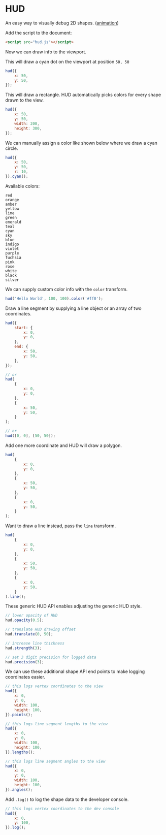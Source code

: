 # HUD

An easy way to visually debug 2D shapes. ([animation](https://twitter.com/rikschennink/status/1531199830076317697?s=20&t=PcYPyAEA8as71lj0wrLNwg))

Add the script to the document:

```html
<script src="hud.js"></script>
```

Now we can draw info to the viewport.

This will draw a cyan dot on the viewport at position `50, 50`

```js
hud({
    x: 50,
    y: 50,
});
```

This will draw a rectangle. HUD automatically picks colors for every shape drawn to the view.

```js
hud({
    x: 50,
    y: 50,
    width: 200,
    height: 300,
});
```

We can manually assign a color like shown below where we draw a cyan circle.

```js
hud({
    x: 50,
    y: 50,
    r: 10,
}).cyan();
```

Available colors:

```
red
orange
amber
yellow
lime
green
emerald
teal
cyan
sky
blue
indigo
violet
purple
fuchsia
pink
rose
white
black
silver
```

We can supply custom color info with the `color` transform.

```js
hud('Hello World', 100, 100).color('#ff0');
```

Draw a line segment by supplying a line object or an array of two coordinates.

```js
hud({
    start: {
        x: 0,
        y: 0,
    },
    end: {
        x: 50,
        y: 50,
    },
});

// or
hud(
    {
        x: 0,
        y: 0,
    },
    {
        x: 50,
        y: 50,
    }
);

// or
hud([0, 0], [50, 50]);
```

Add one more coordinate and HUD will draw a polygon.

```js
hud(
    {
        x: 0,
        y: 0,
    },
    {
        x: 50,
        y: 50,
    },
    {
        x: 0,
        y: 50,
    }
);
```

Want to draw a line instead, pass the `line` transform.

```js
hud(
    {
        x: 0,
        y: 0,
    },
    {
        x: 50,
        y: 50,
    },
    {
        x: 0,
        y: 50,
    }
).line();
```

These generic HUD API enables adjusting the generic HUD style.

```js
// lower opacity of HUD
hud.opacity(0.5);

// translate HUD drawing offset
hud.translate(0, 50);

// increase line thickness
hud.strength(3);

// set 3 digit precision for logged data
hud.precision(3);
```

We can use these additional shape API end points to make logging coordinates easier.

```js
// this logs vertex coordinates to the view
hud({
    x: 0,
    y: 0,
    width: 100,
    height: 100,
}).points();

// this logs line segment lengths to the view
hud({
    x: 0,
    y: 0,
    width: 100,
    height: 100,
}).lengths();

// this logs line segment angles to the view
hud({
    x: 0,
    y: 0,
    width: 100,
    height: 100,
}).angles();
```

Add `.log()` to log the shape data to the developer console.

```js
// this logs vertex coordinates to the dev console
hud({
    x: 0,
    y: 100,
}).log();
```
